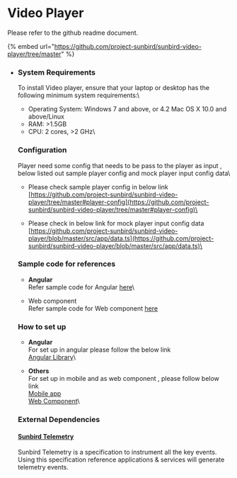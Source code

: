 # Video Player

Please refer to the github readme document.

{% embed url="https://github.com/project-sunbird/sunbird-video-player/tree/master" %}

*   ### System Requirements <a href="#system-requirements" id="system-requirements"></a>

    To install Video player, ensure that your laptop or desktop has the following minimum system requirements:\


    * Operating System: Windows 7 and above, or 4.2 Mac OS X 10.0 and above/Linux
    * RAM: >1.5GB
    * CPU: 2 cores, >2 GHz\


    ### Configuration

    Player need some config that needs to be pass to the player as input , below listed out sample player config and mock player input config data\


    * Please check sample player config in below link\
      [https://github.com/project-sunbird/sunbird-video-player/tree/master#player-config](https://github.com/project-sunbird/sunbird-video-player/tree/master#player-config)\

    * Please check in below link for mock player input config data\
      [https://github.com/project-sunbird/sunbird-video-player/blob/master/src/app/data.ts](https://github.com/project-sunbird/sunbird-video-player/blob/master/src/app/data.ts)\


    ### Sample code for references

    * **Angular** \
      Refer sample code for Angular  [here](https://github.com/project-sunbird/sunbird-video-player)\

    * Web component \
      Refer sample code for Web component  [here](https://github.com/project-sunbird/sunbird-video-player/blob/master/web-component/index.html)



    ### How to set up

    * **Angular** \
      For set up in angular please follow the below link\
      [Angular Library](https://github.com/project-sunbird/sunbird-video-player/tree/master#getting-started)\

    * **Others** \
      For set up in mobile and as web component , please follow below link\
      [Mobile app](https://github.com/project-sunbird/sunbird-video-player/tree/master#mobile-app-integration-steps)\
      [Web Component](https://github.com/project-sunbird/sunbird-video-player/tree/master#use-as-web-components)\


    ### External Dependencies

    #### [Sunbird Telemetry](https://telemetry.sunbird.org/)

    Sunbird Telemetry is a specification to instrument all the key events. Using this specification reference applications & services will generate telemetry events.

    #### &#x20;
